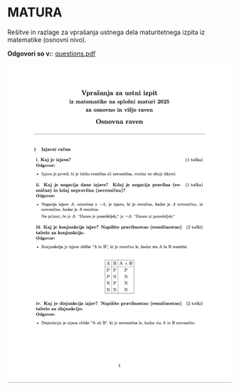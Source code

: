 # MATURA
Rešitve in razlage za vprašanja ustnega dela maturitetnega izpita iz matematike (osnovni nivo).

**Odgovori so v:**: [questions.pdf](questions.pdf)

![PDF](preview.png)

